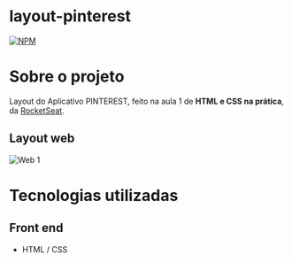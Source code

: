 # layout-pinterest
[![NPM](https://img.shields.io/npm/l/react)](https://github.com/mateuscordeiro011/layout-pinterest/blob/main/LICENSE)

# Sobre o projeto

Layout do Aplicativo PINTEREST, feito na aula 1 de **HTML e CSS na prática**, da [RocketSeat](https://rocketseat.com.br "Site da Rocket").

## Layout web
![Web 1](https://github.com/mateuscordeiro011/layout-pinterest/assets/139250006/fff13dda-5ec0-47be-b926-a936d6e50d78)

# Tecnologias utilizadas

## Front end
- HTML / CSS
